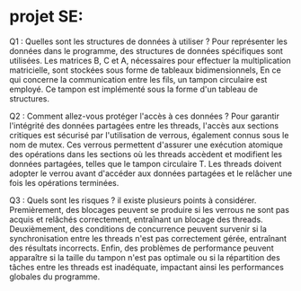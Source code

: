 # projet SE:
Q1 : Quelles sont les structures de données à utiliser ? Pour représenter les données dans le programme, des structures de données spécifiques sont utilisées. Les matrices B, C et A, nécessaires pour effectuer la multiplication matricielle, sont stockées sous forme de tableaux bidimensionnels, En ce qui concerne la communication entre les fils, un tampon circulaire est employé. Ce tampon est implémenté sous la forme d'un tableau de structures.

Q2 : Comment allez-vous protéger l'accès à ces données ? Pour garantir l'intégrité des données partagées entre les threads, l'accès aux sections critiques est sécurisé par l'utilisation de verrous, également connus sous le nom de mutex. Ces verrous permettent d'assurer une exécution atomique des opérations dans les sections où les threads accèdent et modifient les données partagées, telles que le tampon circulaire T. Les threads doivent adopter le verrou avant d'accéder aux données partagées et le relâcher une fois les opérations terminées.

Q3 : Quels sont les risques ? il existe plusieurs points à considérer. Premièrement, des blocages peuvent se produire si les verrous ne sont pas acquis et relâchés correctement, entraînant un blocage des threads. Deuxièmement, des conditions de concurrence peuvent survenir si la synchronisation entre les threads n'est pas correctement gérée, entraînant des résultats incorrects. Enfin, des problèmes de performance peuvent apparaître si la taille du tampon n'est pas optimale ou si la répartition des tâches entre les threads est inadéquate, impactant ainsi les performances globales du programme.

